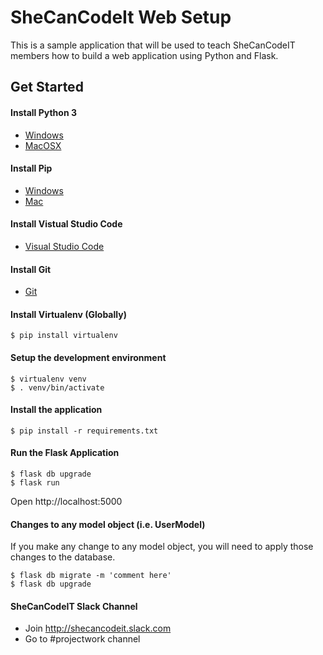 # SheCanCodeIt Web Setup

This is a sample application that will be used to teach SheCanCodeIT members how to build a web application using Python and Flask.

## Get Started
#### Install Python 3
* [Windows](https://realpython.com/installing-python/#windows)
* [MacOSX](https://realpython.com/installing-python/#macos-mac-os-x)

#### Install Pip
* [Windows](https://www.liquidweb.com/kb/install-pip-windows/)
* [Mac](https://www.shellhacks.com/python-install-pip-mac-ubuntu-centos/)

#### Install Vistual Studio Code
* [Visual Studio Code](https://code.visualstudio.com/)

#### Install Git 
* [Git](https://git-scm.com/book/en/v2/Getting-Started-Installing-Git)

#### Install Virtualenv (Globally)
```
$ pip install virtualenv
```

#### Setup the development environment
```
$ virtualenv venv
$ . venv/bin/activate
```

#### Install the application
```
$ pip install -r requirements.txt
```

#### Run the Flask Application
```
$ flask db upgrade
$ flask run
```

Open http://localhost:5000

#### Changes to any model object (i.e. UserModel)
If you make any change to any model object, you will need to apply those changes to the database. 
```
$ flask db migrate -m 'comment here'
$ flask db upgrade
```

#### SheCanCodeIT Slack Channel
* Join http://shecancodeit.slack.com
* Go to #projectwork channel




